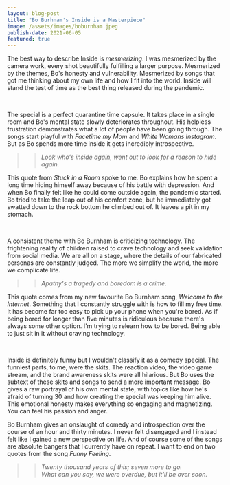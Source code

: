 ```yaml
---
layout: blog-post
title: "Bo Burhnam's Inside is a Masterpiece"
image: /assets/images/boburnham.jpeg
publish-date: 2021-06-05
featured: true
---
```


The best way to describe Inside is *mesmerizing*. I was mesmerized by the camera work, every shot beautifully fulfilling a larger purpose. Mesmerized by the themes, Bo's honesty and vulnerability. Mesmerized by songs that got me thinking about my own life and how I fit into the world. Inside will stand the test of time as the best thing released during the pandemic.

<br>

The special is a perfect quarantine time capsule. It takes place in a single room and Bo's mental state slowly deteriorates throughout. His helpless frustration demonstrates what a lot of people have been going through. The songs start playful with *Facetime my Mom* and *White Womans Instagram*. But as Bo spends more time inside it gets incredibly introspective. 

> > *Look who's inside again, went out to look for a reason to hide again.*

This quote from *Stuck in a Room* spoke to me. Bo explains how he spent a long time hiding himself away because of his battle with depression. And when Bo finally felt like he could come outside again, the pandemic started. Bo tried to take the leap out of his comfort zone, but he immediately got swatted down to the rock bottom he climbed out of. It leaves a pit in my stomach.

<br>

A consistent theme with Bo Burnham is criticizing technology. The frightening reality of children raised to crave technology and seek validation from social media. We are all on a stage, where the details of our fabricated personas are constantly judged. The more we simplify the world, the more we complicate life.

> > *Apathy's a tragedy and boredom is a crime.*

This quote comes from my new favourite Bo Burnham song, *Welcome to the Internet*. Something that I constantly struggle with is how to fill my free time. It has become far too easy to pick up your phone when you're bored. As if being bored for longer than five minutes is ridiculous because there's always some other option. I'm trying to relearn how to be bored. Being able to just sit in it without craving technology. 

<br>

Inside is definitely funny but I wouldn't classify it as a comedy special. The funniest parts, to me, were the skits. The reaction video, the video game stream, and the brand awareness skits were all hilarious. But Bo uses the subtext of these skits and songs to send a more important message. Bo gives a raw portrayal of his own mental state, with topics like how he's afraid of turning 30 and how creating the special was keeping him alive. This emotional honesty makes everything so engaging and magnetizing. You can feel his passion and anger.

Bo Burnham gives an onslaught of comedy and introspection over the course of an hour and thirty minutes. I never felt disengaged and I instead felt like I gained a new perspective on life. And of course some of the songs are absolute bangers that I currently have on repeat. I want to end on two quotes from the song *Funny Feeling*.

> > *Twenty thousand years of this; seven more to go.* <br>
> > *What can you say, we were overdue, but it'll be over soon.*

